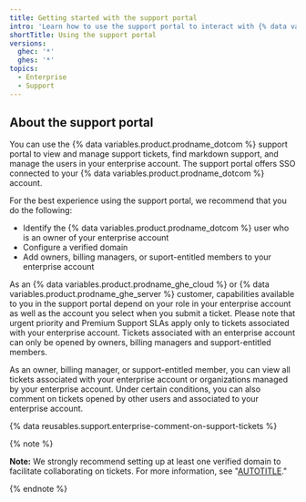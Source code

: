 ```yaml
---
title: Getting started with the support portal
intro: 'Learn how to use the support portal to interact with {% data variables.contact.github_support %}.'
shortTitle: Using the support portal
versions:
  ghec: '*'
  ghes: '*'
topics:
  - Enterprise
  - Support
---
```


## About the support portal

You can use the {% data variables.product.prodname_dotcom %} support portal to view and manage support tickets, find markdown support, and manage the users in your enterprise account. The support portal offers SSO connected to your {% data variables.product.prodname_dotcom %} account.

For the best experience using the support portal, we recommend that you do the following:

- Identify the {% data variables.product.prodname_dotcom %} user who is an owner of your enterprise account
- Configure a verified domain
- Add owners, billing managers, or suport-entitled members to your enterprise account

As an {% data variables.product.prodname_ghe_cloud %} or {% data variables.product.prodname_ghe_server %} customer, capabilities available to you in the support portal depend on your role in your enterprise account as well as the account you select when you submit a ticket. Please note that urgent priority and Premium Support SLAs apply only to tickets associated with your enterprise account. Tickets associated with an enterprise account can only be opened by owners, billing managers and support-entitled members.

As an owner, billing manager, or support-entitled member, you can view all tickets associated with your enterprise account or organizations managed by your enterprise account. Under certain conditions, you can also comment on tickets opened by other users and associated to your enterprise account.

{% data reusables.support.enterprise-comment-on-support-tickets %}

{% note %}

**Note:** We strongly recommend setting up at least one verified domain to facilitate collaborating on tickets. For more information, see "[AUTOTITLE](/organizations/managing-organization-settings/verifying-or-approving-a-domain-for-your-organization)."

{% endnote %}
